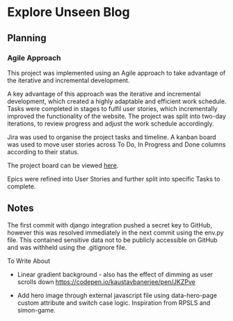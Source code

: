 # Explore Unseen Blog

## Planning

### Agile Approach
This project was implemented using an Agile approach to take advantage of the iterative and incremental development.

A key advantage of this approach was the iterative and incremental development, which created a highly adaptable and efficient work schedule. Tasks were completed in stages to fulfil user stories, which incrementally improved the functionality of the website. The project was split into two-day iterations, to review progress and adjust the work schedule accordingly.

Jira was used to organise the project tasks and timeline. A kanban board was used to move user stories across To Do, In Progress and Done columns according to their status.

The project board can be viewed [here](https://bens6477.atlassian.net/jira/software/projects/EUB/boards/1).

Epics were refined into User Stories and further split into specific Tasks to complete.


## Notes
The first commit with django integration pushed a secret key to GitHub, however this was resolved immediately in the next commit using the env.py file. This contained sensitive data not to be publicly accessible on GitHub and was withheld using the .gitignore file.


To Write About
* Linear gradient background - also has the effect of dimming as user scrolls down
https://codepen.io/kaustavbanerjee/pen/JKZPve

* Add hero image through external javascript file using data-hero-page custom attribute and switch case logic. Inspiration from RPSLS and simon-game.